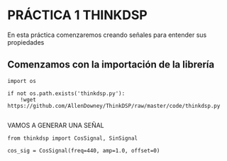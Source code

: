 # PRÁCTICA 1 THINKDSP

En esta práctica comenzaremos creando señales para entender sus propiedades


## Comenzamos con la importación de la librería

```
import os

if not os.path.exists('thinkdsp.py'):
    !wget https://github.com/AllenDowney/ThinkDSP/raw/master/code/thinkdsp.py
    
```  
VAMOS A GENERAR UNA SEÑAL
```
from thinkdsp import CosSignal, SinSignal

cos_sig = CosSignal(freq=440, amp=1.0, offset=0)

```
